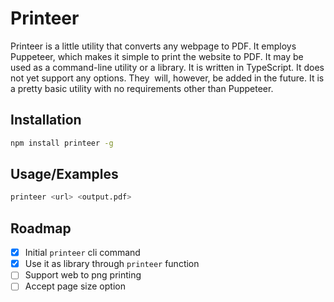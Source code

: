 
# Printeer

Printeer is a little utility that converts any webpage to PDF. It employs Puppeteer, which makes it simple to print the website to PDF. It may be used as a command-line utility or a library. It is written in TypeScript. It does not yet support any options. They  will, however, be added in the future. It is a pretty basic utility with no requirements other than Puppeteer.

## Installation

```bash
npm install printeer -g
```

## Usage/Examples

```bash
printeer <url> <output.pdf>
```

## Roadmap

- [x] Initial `printeer` cli command
- [x] Use it as library through `printeer` function
- [ ] Support web to png printing
- [ ] Accept page size option
